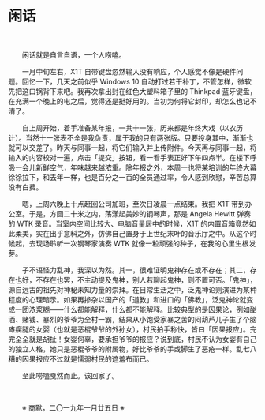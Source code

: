 # 闲话

&emsp;&emsp;

&emsp;&emsp;闲话就是自言自语，一个人唠嗑。

&emsp;&emsp;一月中旬左右，X1T 自带键盘忽然输入没有响应，个人感觉不像是硬件问题。回忆一下，几天之前似乎 Windows 10 自动打过若干补丁，不管怎样，微软先把这口锅背下来吧。我再次拿出封在红色大塑料箱子里的 Thinkpad 蓝牙键盘，在充满一个晚上的电之后，觉得还是挺好用的。当初为何将它封印，却怎么也记不清了。

&emsp;&emsp;自上周开始，着手准备某年报，一共十一张，历来都是年终大戏（以农历计）。当然十一张表不全是我负责，属于我的只有两张版。只要投身其中，渐渐也就可以交差了。昨天与同事一起，将它们输入并上传附件。今天再与同事一起，将输入的内容校对一遍，点击「提交」按钮，看一看手表正好下午四点半。在楼下呼吸一会儿新鲜空气，年味越来越浓重。除年报之外，本周一也将某培训的年终大幕徐徐拉下，和去年一样，也是百分之一百的全员通过率，令人感到欣慰，辛苦总算没有白费。

&emsp;&emsp;嗯，上周六晚上十点赶回公司加班，至次日凌晨一点结束。我把 X1T 带到办公室。于是，方圆二十米之内，荡漾起美妙的钢琴声，那是 Angela Hewitt 弹奏的 WTK 录音。当室内空间比较大、电脑音量居中的时候，X1T 的内置音箱竟然如此柔美，实在出乎意料之外，仿佛自己置身于上世纪末叶的音乐厅之中。从这个时候起，去现场聆听一次钢琴家演奏 WTK 就像一粒顽强的种子，在我的心里生根发芽。

&emsp;&emsp;子不语怪力乱神，我深以为然。其一，很难证明鬼神存在或不存在；其二，存在也好，不存在也罢，不主动提及鬼神，别人若聊起鬼神，则不置可否。「鬼神」，源自远古的祖先对神秘未知力量的崇拜。在日常生活之中，泛鬼神论则演进为某种程度的心理暗示。如果再掺杂以国产的「道教」和进口的「佛教」，泛鬼神论就变成一团浓浆糊——什么都能解释，什么都不能解释。比较典型的是因果论，例如酗酒、赌钱、暴烈的爷爷为全村一霸，结果从小饱受家暴之苦的闷葫芦儿子生了个脑瘫瘸腿的女婴（也就是恶棍爷爷的外孙女），村民拍手称快，皆曰「因果报应」。完完全全就是胡扯！女婴何辜，要承担爷爷的报应？说到底，村民不认为女婴有自己的独立人格，她只是恶棍爷爷的附属物，好比爷爷的手或脚生了恶疮一样。乱七八糟的因果报应不过就是懦弱村民的遮羞布而已。

&emsp;&emsp;至此唠嗑戛然而止。该回家了。

&emsp;&emsp;

&emsp;&emsp;※ 商默，二〇一九年一月廿五日 ※
